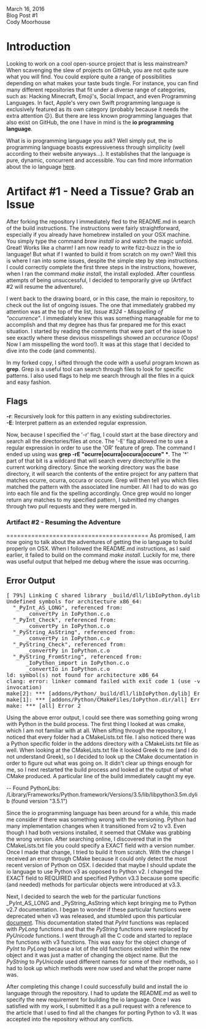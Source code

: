 March 16, 2016 <br>
Blog Post #1 <br>
Cody Moorhouse <br>


Introduction
============

Looking to work on a cool open-source project that is less mainstream? When
scavenging the slew of projects on GitHub, you are not quite sure what you
will find. You could explore quite a range of possibilities depending on what
makes your taste buds tingle. For instance, you can find many different
repositories that fit under a diverse range of categories, such as: Hacking
Minecraft, Emoji's, Social Impact, and even Programming Languages. In fact,
Apple's very own Swift programming language is exclusively featured as its own
category (probably because it needs the extra attention :wink:). But there are
less known programming languages that also exist on GitHub, the one I have in
mind is the <b>io programming language</b>.

What is io programming language you ask? Well simply put, the io programming
language boasts expressiveness through simplicity (well according to their
website anyways...). It establishes that the language is pure, dynamic,
concurrent and accessible. You can find more information about the io language
[here](http://iolanguage.org/about.html).


Artifact #1 - Need a Tissue? Grab an Issue 
==========================================
After forking the repository I immediately fled to the README.md in search of
the build instructions. The instructions were fairly straightforward,
especially if you already have homebrew installed on your OSX machine. You
simply type the command <i>brew install io</i> and watch the magic
unfold. Great! Works like a charm! I am now ready to write fizz-buzz in the io
language! But what if I wanted to build it from scratch on my own? Well this
is where I ran into some issues, despite the simple step by step instructions. 
I could correctly complete the first three steps in the instructions, however, when 
I ran the command <i>make install</i>, the install exploded. After countless 
attempts of being unsuccessful, I decided to temporarily give up (Artifact #2 
will resume the adventure). 

I went back to the drawing board, or in this case, the main io repository, to
check out the list of ongoing issues. The one that immediately grabbed my
attention was at the top of the list, <i>Issue #324 - Misspelling of
"occurrence"</i>. I immediately knew this was something manageable for me to
accomplish and that my degree has thus far prepared me for this exact
situation. I started by reading the comments that were part of the issue to
see exactly where these devious misspellings showed an <i>occurance</i> (Oops!
Now I am misspelling the word too!). It was at this stage that I decided to
dive into the code (and comments).

In my forked copy, I sifted through the code with a useful program known as
<b>grep</b>. Grep is a useful tool can search through files to look for
specific patterns. I also used flags to help me search through all the files
in a quick and easy fashion. 

Flags
-----
<b>-r</b>: Recursively look for this pattern in any existing
	   subdirectories.<br>
<b>-E</B>: Interpret pattern as an extended regular expression. 

Now, because I specified the '-r' flag, I could start at the base directory
and search all the directories/files at once. The '-E' flag allowed me to use
a regular expression in order to use the 'OR' feature of grep. The command I
ended up using was <b>grep -rE "ocurre|ocurra|occura|occure" \*</b>. The '\*'
part of that bit is a wildcard that will search every directory/file in the
current working directory. Since the working directory was the base directory,
it will search the contents of the entire project for any pattern that matches
ocurre, ocurra, occura or occure. Grep will then tell you which files matched
the pattern with the associated line number. All I had to do was go into each
file and fix the spelling accordingly. Once grep would no longer return any
matches to my specified pattern, I submitted my changes through two pull
requests and they were merged in.

### Artifact #2 - Resuming the Adventure
========================================
As promised, I am now going to talk about the adventures of getting the io
language to build properly on OSX. When I followed the README.md instructions,
as I said earlier, it failed to build on the command <i>make
install</i>. Luckily for me, there was useful output that helped me debug
where the issue was occurring. 

Error Output
------------
<pre>
[ 79%] Linking C shared library _build/dll/libIoPython.dylib
Undefined symbols for architecture x86_64:
  "_PyInt_AS_LONG", referenced from:
      _convertPy in IoPython.c.o
  "_PyInt_Check", referenced from:
      _convertPy in IoPython.c.o
  "_PyString_AsString", referenced from:
      _convertPy in IoPython.c.o
  "_PyString_Check", referenced from:
      _convertPy in IoPython.c.o
  "_PyString_FromString", referenced from:
      _IoPython_import in IoPython.c.o
      _convertIo in IoPython.c.o
ld: symbol(s) not found for architecture x86_64
clang: error: linker command failed with exit code 1 (use -v to see
invocation)
make[2]: *** [addons/Python/_build/dll/libIoPython.dylib] Error 1
make[1]: *** [addons/Python/CMakeFiles/IoPython.dir/all] Error 2
make: *** [all] Error 2
</pre>

Using the above error output, I could see there was something going wrong with
Python in the build process. The first thing I looked at was cmake, which I am
not familiar with at all. When sifting through the repository, I noticed that
every folder had a CMakeLists.txt file. I also noticed there was a Python
specific folder in the addons directory with a CMakeLists.txt file as
well. When looking at the CMakeLists.txt file it looked Greek to me (and I do
not understand Greek), so I decided to look up the CMake documentation in
order to figure out what was going on. It didn't clear up things enough for
me, so I next restarted the build process and looked at the output of what
CMake produced. A particular line of the build immediately caught my eye.

<p>
-- Found PythonLibs: 
/Library/Frameworks/Python.framework/Versions/3.5/lib/libpython3.5m.dylib 
(found version "3.5.1") 
</p>

Since the io programming language has been around for a while, this made me
consider if there was something wrong with the versioning. Python had many
implementation changes when it transitioned from v2 to v3. Even though I had
both versions installed, it seemed that CMake was grabbing the wrong
version. After searching online, I discovered that in the CMakeLists.txt file
you could specify a EXACT field with a version number. Once I made that
change, I tried to build it from scratch. With the change I received an error
through CMake because it could only detect the most recent version of Python
on OSX. I decided that maybe I should update the io language to use Python v3
as opposed to Python v2. I changed the EXACT field to REQUIRED and specified
Python v3.3 because some specific (and needed) methods for particular objects
were introduced at v3.3.


Next, I decided to search the web for the particular functions _PyInt_AS_LONG
and _PyString_AsString which kept bringing me to Python v2.7 documentation. I
began to wonder if these particular functions were deprecated when v3 was
released, and stumbled upon this particular
[document](https://docs.python.org/3/howto/cporting.html). This documentation
stated that _PyInt_ functions was replaced with _PyLong_ functions and that
the _PyString_ functions were replaced by _PyUnicode_ functions. I went
through all the C code and started to replace the functions with v3
functions. This was easy for the object change of _PyInt_ to _PyLong_ because
a lot of the old functions existed within the new object and it was just a
matter of changing the object name. But the _PyString_ to _PyUnicode_ used
different names for some of their methods, so I had to look up which methods
were now used and what the proper name was.


After completing this change I could successfully build and install the io
language through the repository. I had to update the README.md as well to
specify the new requirement for building the io language. Once I was satisfied
with my work, I submitted it as a pull request with a reference to the article
that I used to find all the changes for porting Python to v3. It was accepted
into the repository without any conflicts.
